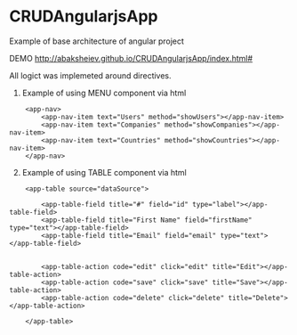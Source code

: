 # CRUDAngularjsApp
Example of base architecture of angular project</br>

DEMO http://abaksheiev.github.io/CRUDAngularjsApp/index.html#

All logict was implemeted around directives. 

1. Example of using MENU component via html 

<!-- Navigation -->
        <app-nav>
            <app-nav-item text="Users" method="showUsers"></app-nav-item>
            <app-nav-item text="Companies" method="showCompanies"></app-nav-item>
            <app-nav-item text="Countries" method="showCountries"></app-nav-item>
        </app-nav>
<!-- /Navigation -->

2. Example of using TABLE component via html 


<!-- Table -->
        <app-table source="dataSource">

            <app-table-field title="#" field="id" type="label"></app-table-field>
            <app-table-field title="First Name" field="firstName" type="text"></app-table-field>
            <app-table-field title="Email" field="email" type="text"></app-table-field>


            <app-table-action code="edit" click="edit" title="Edit"></app-table-action>
            <app-table-action code="save" click="save" title="Save"></app-table-action>
            <app-table-action code="delete" click="delete" title="Delete"></app-table-action>

        </app-table>
<!-- /Table -->
